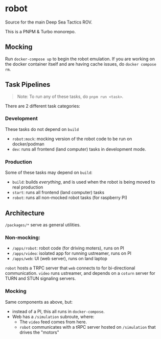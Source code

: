 # robot

Source for the main Deep Sea Tactics ROV.

This is a PNPM & Turbo monorepo.

## Mocking

Run `docker-compose up` to begin the robot emulation. If you are working on the docker container itself and are having cache issues, do `docker compose rm`.

## Task Pipelines

> Note: To run any of these tasks, do `pnpm run <task>`.

There are 2 different task categories:

### Development

These tasks do not depend on `build`

- `robot:mock`: mocking version of the robot code to be run on docker/podman
- `dev`: runs all frontend (land computer) tasks in development mode.

### Production

Some of these tasks may depend on `build`:

- `build`: builds _everything_, and is used when the robot is being moved to real production
- `start`: runs all frontend (land computer) tasks
- `robot`: runs all non-mocked robot tasks (for raspberry PI)

## Architecture

`/packages/*` serve as general utilities.

### Non-mocking:

- `/apps/robot`: robot code (for driving moters), runs on PI
- `/apps/video`: isolated app for running ustreamer, runs on PI
- `/apps/web`: UI (web server), runs on land laptop

`robot` hosts a TRPC server that `web` connects to for bi-directional communication. `video` runs ustreamer, and depends on a `coturn` server for TURN and STUN signaling servers.

### Mocking

Same components as above, but:

- instead of a PI, this all runs in `docker-compose`.
- Web has a `/simulation` subroute, where:
  - The `video` feed comes from here.
  - `robot` communicates with a tRPC server hosted on `/simulation` that drives the "motors"
